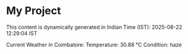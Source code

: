 # My Project

This content is dynamically generated in Indian Time (IST): 2025-08-22 12:29:04 IST


Current Weather in Coimbatore:
Temperature: 30.88 °C
Condition: haze
